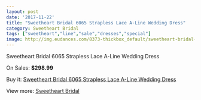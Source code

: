 ```yaml
---
layout: post
date: '2017-11-22'
title: "Sweetheart Bridal 6065 Strapless Lace A-Line Wedding Dress"
category: Sweetheart Bridal
tags: ["sweetheart","line","sale","dresses","special"]
image: http://img.eudances.com/8373-thickbox_default/sweetheart-bridal-6065-strapless-lace-a-line-wedding-dress.jpg
---
```

Sweetheart Bridal 6065 Strapless Lace A-Line Wedding Dress

On Sales: **$298.99**
<a href="https://www.eudances.com/en/sweetheart-bridal/2872-sweetheart-bridal-6065-strapless-lace-a-line-wedding-dress.html"><amp-img layout="responsive" width="600" height="600" src="//img.eudances.com/8373-thickbox_default/sweetheart-bridal-6065-strapless-lace-a-line-wedding-dress.jpg" alt="Sweetheart Bridal 6065 Strapless Lace A-Line Wedding Dress 0" /></a>
<a href="https://www.eudances.com/en/sweetheart-bridal/2872-sweetheart-bridal-6065-strapless-lace-a-line-wedding-dress.html"><amp-img layout="responsive" width="600" height="600" src="//img.eudances.com/8377-thickbox_default/sweetheart-bridal-6065-strapless-lace-a-line-wedding-dress.jpg" alt="Sweetheart Bridal 6065 Strapless Lace A-Line Wedding Dress 1" /></a>
<a href="https://www.eudances.com/en/sweetheart-bridal/2872-sweetheart-bridal-6065-strapless-lace-a-line-wedding-dress.html"><amp-img layout="responsive" width="600" height="600" src="//img.eudances.com/8376-thickbox_default/sweetheart-bridal-6065-strapless-lace-a-line-wedding-dress.jpg" alt="Sweetheart Bridal 6065 Strapless Lace A-Line Wedding Dress 2" /></a>
<a href="https://www.eudances.com/en/sweetheart-bridal/2872-sweetheart-bridal-6065-strapless-lace-a-line-wedding-dress.html"><amp-img layout="responsive" width="600" height="600" src="//img.eudances.com/8375-thickbox_default/sweetheart-bridal-6065-strapless-lace-a-line-wedding-dress.jpg" alt="Sweetheart Bridal 6065 Strapless Lace A-Line Wedding Dress 3" /></a>
<a href="https://www.eudances.com/en/sweetheart-bridal/2872-sweetheart-bridal-6065-strapless-lace-a-line-wedding-dress.html"><amp-img layout="responsive" width="600" height="600" src="//img.eudances.com/8374-thickbox_default/sweetheart-bridal-6065-strapless-lace-a-line-wedding-dress.jpg" alt="Sweetheart Bridal 6065 Strapless Lace A-Line Wedding Dress 4" /></a>

Buy it: [Sweetheart Bridal 6065 Strapless Lace A-Line Wedding Dress](https://www.eudances.com/en/sweetheart-bridal/2872-sweetheart-bridal-6065-strapless-lace-a-line-wedding-dress.html "Sweetheart Bridal 6065 Strapless Lace A-Line Wedding Dress")

View more: [Sweetheart Bridal](https://www.eudances.com/en/46-sweetheart-bridal "Sweetheart Bridal")